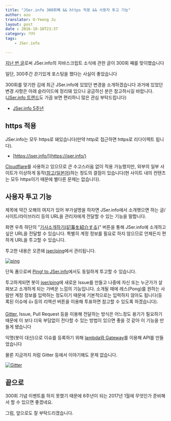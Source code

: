 ```yaml
---
title: "JSer.info 300회째 && https 적용 && 사용자 투고 기능"
author: azu
translator: U-Yeong Ju
layout: post
date : 2016-10-10T23:37
category: 기타
tags:
    - JSer.info

---
```


[지난 번 글](https://jser.info/ko/2016/10/10/javascriptunicodeweb-componentsnpm-scripts/)로써 JSer.info의 자바스크립트 소식에 관한 글이 300회 째를 맞이했습니다

일단, 300주간 끈기있게 포스팅을 했다는 사실이 좋았습니다

300회를 맞기한 김에 최근 JSer.info에 있었던 변경을 소개하겠습니다
과거에 있었던 변경 사항은 아래 슽라이드에 정리돼 있으니 궁금하신 분은 참고하시길 바랍니다.
([JSer.info 트렌드](https://jser.info/trends/ "JSer.info 트렌드")도 가끔 보면 편리하니 많은 관심 부탁드립니다)

- [JSer.info 5주년](http://azu.github.io/slide/2016/jser5years/jser.info.html "JSer.info 5주년")

## https 적용

JSer.info는 모두 https로 돼있습니다(만약 http로 접근하면 https로 리다이렉트 됩니다).

- [https://jser.info/](https://jser.info/)

[Cloudflare](https://www.cloudflare.com/ "Cloudflare")를 사용하고 있으므로 큰 수고스러움 없이 적용 가능했지만, 외부의 일부 사이트가 이상하게 동작([참고(일본어)](https://iwb.jp/hatenabookmark-toolbar-ssl-title-bug/)하는 정도의 결점이 있습니다(현 사이트 내의 컨텐츠는 모두 https이기 때문에 별다른 문제는 없습니다).

## 사용자 투고 기능

제목에 약간 오해의 여지가 있어 부가설명을 하자면 JSer.info에서 소개햇으면 하는 글/사이트/라이브러리 등의 URL을 관리자에게 전달할 수 있는 기능을 말합니다. 

화면 우측 하단의 "[기사소개하기(記事を紹介する)](https://jser.info/ping/)" 버튼을 통해 JSer.info에 소개하고 싶은 URL을 전달할 수 있습니다. 특별히 계정 정보를 필요로 하지 않으므로 언제든지 편하게 URL을 투고할 수 있습니다.

투고한 내용은 오픈돼 [jser/ping](https://github.com/jser/ping "jser/ping")에서 관리됩니다.

[![ping](https://jser.info/ping/img/site.gif)](https://jser.info/ping/ "Ping! to JSer.info")

단독 폼으로써 [Ping! to JSer.info](https://jser.info/ping/ "Ping! to JSer.info")에서도 동일하게 투고할 수 있습니다.

투고하게되면 봇이 [jser/ping](https://github.com/jser/ping/issues)에 새로운 Issue를 만들고 나중에 자신 또는 누군가가 살펴보고 소개하게 되는 가벼운 느낌의 기능입니다.
소개될 때에 레스(Pong)를 원하는 사람만 계정 정보를 입력하는 정도이기 때문에 기본적으로는 입력하지 않아도 됩니다(등록된 이슈에 :+1: 등의 리액션 버튼을 이용해 투표하면 참고할 수 있도록 하겠습니다).

[Gitter](https://gitter.im/jser/jser.info), Issue, Pull Request 등을 이용해 전달하는 방식은 어느정도 용기가 필요하기 때문에 이 보다 더욱 부담없이 전다할 수 있는 방법이 있으면 좋을 것 같아 이 기능을 만들게 됐습니다

익명(봇이 대신)으로 이슈를 등록하기 위해 [lambda와 Gateway](https://github.com/jser/serverless)를 이용해 API를 만들었습니다 

물론 지금까지 처럼 Gitter 등에서 이야기해도 문제 없습니다.

[![Gitter](https://badges.gitter.im/jser/jser.info.svg)](https://gitter.im/jser/jser.info)

## 끝으로

300회 기념 이벤트를 하지 못했기 때문에 6주년이 되는 2017년 1월에 무엇인가 준비해서 할 수 있으면 좋겠네요. 

그럼, 앞으로도 잘 부탁드리겠습니다.
